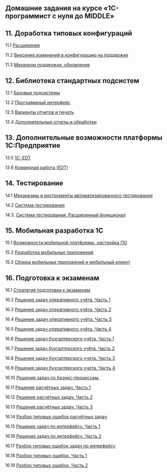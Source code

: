 ## Домашние задания на курсе «1С-программист c нуля до MIDDLE»

## 11. Доработка типовых конфигураций
11.1	[Расширения](DTK/homework-11-1.md)

11.2	[Внесение изменений в конфигурацию на поддержке](DTK/homework-11-2.md)

11.3	[Механизм поддержки, обновление](DTK/homework-11-3.md)

	
## 12. Библиотека стандартных подсистем

12.1	[Базовые подсистемы](BSP/homework-12-1.md)

12.2	[Программный интерфейс](BSP/homework-12-2.md)

12.3	[Варианты отчетов и печать](BSP/homework-12-3.md)

12.4	[Дополнительные отчеты и обработки](BSP/homework-12-4.md)
	
## 13. Дополнительные возможности платформы 1С:Предприятие

13.5	[1C: EDT](OCEDT/homework-13-6.md)

13.6	[Командная работа (EDT)](OCEDT/homework-13-7.md)


## 14. Тестирование

14.1	[Механизмы и инструменты автоматизированного тестирования](TAT/homework-14-1.md)

14.2	[Система тестирования](TAT/homework-14-2.md)

14.3. 	[Система тестирования. Расширенный функционал](TAT/homework-14-3.md)
	
	
## 15. Мобильная разработка 1С

15.1	[Возможности мобильной платформы, настройка ПО](MROC/homework-15-1.md)

15.2	[Разработка мобильных приложений](MROC/homework-15-2.md)

15.3	[Сборка мобильных приложений и мобильный клиент](MROC/homework-15-3.md)

## 16. Подготовка к экзаменам

16.1	[Cтратегия подготовки к экзаменам](OCPS/homework-16-1.md)

16.2	[Решение задач оперативного учёта. Часть 1](OCPS/homework-16-2.md)

16.3	[Решение задач оперативного учёта. Часть 2](OCPS/homework-16-3.md)

16.4	[Решение задач оперативного учёта. Часть 3](OCPS/homework-16-4.md)

16.5	[Решение задач оперативного учёта. Часть 4](OCPS/homework-16-5.md)

16.6	[Решение задач бухгалтерского учёта. Часть 1](OCPS/homework-16-6.md)

16.7	[Решение задач бухгалтерского учёта. Часть 2](OCPS/homework-16-7.md)

16.8	[Решение задач бухгалтерского учета. Часть 3](OCPS/homework-16-8.md)

16.9	[Решение задач бухгалтерского учета. Часть 4](OCPS/homework-16-9.md)

16.10	[Решение задач по бизнес-процессам.](OCPS/homework-16-10.md)

16.11	[Решение расчётных задач. Часть 1](OCPS/homework-16-11.md)

16.12	[Решение расчётных задач. Часть 2](OCPS/homework-16-12.md)

16.13	[Решение расчётных задач. Часть 3](OCPS/homework-16-13.md)

16.14	[Разбор типовых ошибок расчётных задач](OCPS/homework-16-14.md)

16.15	[Решение задач по интерфейсу. Часть 1](OCPS/homework-16-15.md)

16.16	[Решение задач по интерфейсу. Часть 2](OCPS/homework-16-16.md)

16.17	[Разбор типовых ошибок задач по интерфейсу](OCPS/homework-16-17.md)

16.18	[Разбор типовых ошибок. Часть 1](OCPS/homework-16-18.md)

16.19	[Разбор типовых ошибок. Часть 2](OCPS/homework-16-19.md)